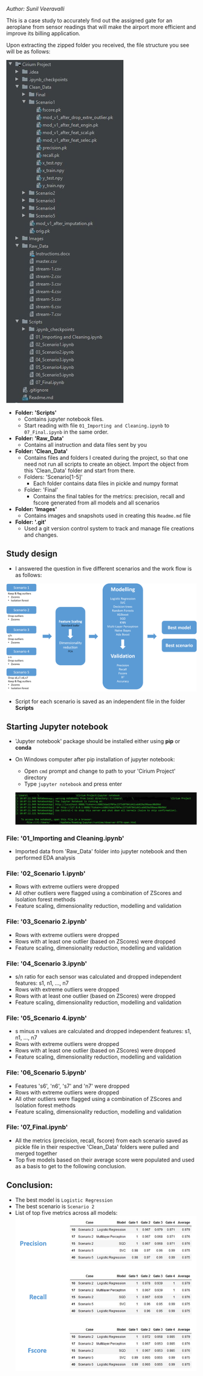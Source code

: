 
*Author: Sunil Veeravalli* 

This is a case study to accurately find out the assigned gate for an aeroplane from sensor readings that will make the airport more efficient and improve its billing application.

Upon extracting the zipped folder you received, the file structure you see will be as follows:

![folder structure](Images/folder%20structure.JPG)

* **Folder: 'Scripts'**
    * Contains jupyter notebook files. 
    * Start reading with file `01_Importing and Cleaning.ipynb` to `07_Final.ipynb` in the same order.
* **Folder: 'Raw_Data'**
    * Contains all instruction and data files sent by you
* **Folder: 'Clean_Data'**
    * Contains files and folders I created during the project, so that one need not run all scripts to create an object. Import the object from this 'Clean_Data' folder and start from there.
    * Folders: 'Scenario[1-5]'
        * Each folder contains data files in pickle and numpy format
    * Folder: 'Final'
        * Contains the final tables for the metrics: precision, recall and fscore generated from all models and all scenarios
* **Folder: 'Images'**
    * Contains images and snapshots used in creating this `Readme.md` file
* **Folder: '.git'**
    * Used a git version control system to track and manage file creations and changes.

## Study design
* I answered the question in five different scenarios and the work flow is as follows:  

![correlation](Images/pipeline.png)
* Script for each scenario is saved as an independent file in the folder **Scripts**

## Starting Jupyter notebook
* 'Jupyter notebook' package should be installed either using **pip** or **conda**
* On Windows computer after pip installation of jupyter notebook:
    * Open `cmd` prompt and change to path to your 'Cirium Project' directory
    * Type `jupyter notebook` and press enter
    
    ![command prompt](Images/command%20prompt.JPG)

### File: '01_Importing and Cleaning.ipynb'
* Imported data from 'Raw_Data' folder into jupyter notebook and then performed EDA analysis

### File: '02_Scenario 1.ipynb'
* Rows with extreme outliers were dropped
* All other outliers were flagged using a combination of ZScores and Isolation forest methods
* Feature scaling, dimensionality reduction, modelling and validation

### File: '03_Scenario 2.ipynb'
* Rows with extreme outliers were dropped
* Rows with at least one outlier (based on ZScores) were dropped
* Feature scaling, dimensionality reduction, modelling and validation

### File: '04_Scenario 3.ipynb'
* s/n ratio for each sensor was calculated and dropped independent features: s1, n1, ..., n7
* Rows with extreme outliers were dropped
* Rows with at least one outlier (based on ZScores) were dropped
* Feature scaling, dimensionality reduction, modelling and validation

### File: '05_Scenario 4.ipynb'
* s minus n values are calculated and dropped independent features: s1, n1, ..., n7
* Rows with extreme outliers were dropped
* Rows with at least one outlier (based on ZScores) were dropped
* Feature scaling, dimensionality reduction, modelling and validation

### File: '06_Scenario 5.ipynb'
* Features 's6', 'n6', 's7' and 'n7' were dropped
* Rows with extreme outliers were dropped
* All other outliers were flagged using a combination of ZScores and Isolation forest methods
* Feature scaling, dimensionality reduction, modelling and validation

### File: '07_Final.ipynb'
* All the metrics (precision, recall, fscore) from each scenario saved as pickle file in their respective 'Clean_Data' folders were pulled and merged together
* Top five models based on their average score were populated and used as a basis to get to the following conclusion.

## Conclusion:
* The best model is `Logistic Regression`
* The best scenario is `Scenario 2`
* List of top five metrics across all models:
![top 5 metrics](Images/top%205%20metrics.png)








